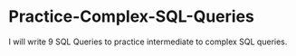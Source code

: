 # Practice-Complex-SQL-Queries
I will write 9 SQL Queries to practice intermediate to complex SQL queries.  

